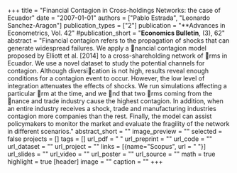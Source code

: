 +++
title = "Financial Contagion in Cross-holdings Networks: the case of Ecuador"
date = "2007-01-01"
authors = ["Pablo Estrada", "Leonardo Sanchez-Aragon"]
publication_types = ["2"]
publication = "**Advances in Econometrics, Vol. 42"
#publication_short = "**Economics Bulletin**, (3), 62"
abstract = "Financial contagion refers to the propagation of shocks that can generate widespread failures. We apply a nancial contagion model proposed by Elliott et al. [2014] to a cross-shareholding network of rms in Ecuador. We use a novel dataset to study the potential channels for contagion. Although diversication is not high, results reveal enough conditions for a contagion event to occur. However, the low level of integration attenuates the effects of shocks. We run simulations affecting a particular rm at the time, and we nd that two rms coming from the nance and trade industry cause the highest contagion. In addition, when an entire industry receives a shock, trade and manufacturing industries contagion more companies than the rest. Finally, the model can assist policymakers to monitor the market and evaluate the fragility of the network in different scenarios."
abstract_short = ""
image_preview = ""
selected = false
projects = []
tags = []
url_pdf = " "
url_preprint = ""
url_code = ""
url_dataset = ""
url_project = ""
links = [{name="Scopus", url = " "}]
url_slides = ""
url_video = ""
url_poster = ""
url_source = ""
math = true
highlight = true
[header]
image = ""
caption = ""
+++
